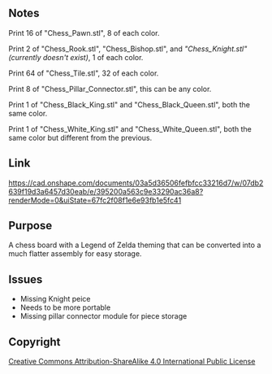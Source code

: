 ## Notes

Print 16 of "Chess_Pawn.stl", 8 of each color.

Print 2 of "Chess_Rook.stl", "Chess_Bishop.stl", and *"Chess_Knight.stl" (currently doesn't exist)*, 1 of each color.

Print 64 of "Chess_Tile.stl", 32 of each color.

Print 8 of "Chess_Pillar_Connector.stl", this can be any color.

Print 1 of "Chess_Black_King.stl" and "Chess_Black_Queen.stl", both the same color.

Print 1 of "Chess_White_King.stl" and "Chess_White_Queen.stl", both the same color but different from the previous.

## Link

https://cad.onshape.com/documents/03a5d36506fefbfcc33216d7/w/07db2639f19d3a6457d30eab/e/395200a563c9e33290ac36a8?renderMode=0&uiState=67fc2f08f1e6e93fb1e5fc41


## Purpose

A chess board with a Legend of Zelda theming that can be converted into a much flatter assembly for easy storage.

## Issues

- Missing Knight peice
- Needs to be more portable
- Missing pillar connector module for piece storage


## Copyright

[Creative Commons Attribution-ShareAlike 4.0 International Public
License](https://creativecommons.org/licenses/by-sa/4.0/deed.en)
